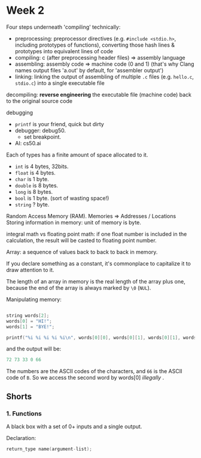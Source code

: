 # Week 2

Four steps underneath 'compiling' technically:

- preprocessing: preprocessor directives (e.g. `#include <stdio.h>`, including prototypes of functions), converting those hash lines & prototypes into equivalent lines of code
- compiling: c (after preprocessing header files) => assembly language
- assembling: assembly code => machine code (0 and 1) (that's why Clang names output files 'a.out' by default, for 'assembler output')
- linking: linking the output of assembling of multiple `.c` files (e.g. `hello.c`, `stdio.c`) into a single executable file

decompiling: **reverse engineering** the executable file (machine code) back to the original source code

debugging

- `printf` is your friend, quick but dirty
- debugger: debug50.
  - set breakpoint.
- AI: cs50.ai

Each of types has a finite amount of space allocated to it.

- `int` is 4 bytes, 32bits.
- `float` is 4 bytes.
- `char` is 1 byte.
- `double` is 8 bytes.
- `long` is 8 bytes.
- `bool` is 1 byte. (sort of wasting space!)
- `string` ? byte.

Random Access Memory (RAM).
Memories => Addresses / Locations
Storing information in memory: unit of memory is byte.

integral math vs floating point math: if one float number is included in the calculation, the result will be casted to floating point number.

Array: a sequence of values back to back to back in memory.

If you declare something as a constant, it's commonplace to capitalize it to draw attention to it.

The length of an array in memory is the real length of the array plus one, because the end of the array is always marked by `\0` (`NUL`).

Manipulating memory:

```c

string words[2];
words[0] = "HI!";
words[1] = "BYE!";

printf("%i %i %i %i %i\n", words[0][0], words[0][1], words[0][1], words[0][2], words[0][3], words[0][4]);
```

and the output will be:

```c
72 73 33 0 66
```

The numbers are the ASCII codes of the characters, and `66` is the ASCII code of `B`. So we access the second word by words[0] *illegally* .

## Shorts

### 1. Functions

A black box with a set of 0+ inputs and a single output.

Declaration:

```c
return_type name(argument-list);
```
